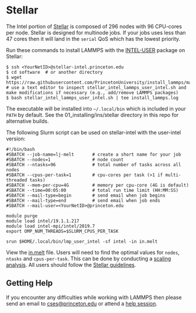 # Stellar

The Intel portion of [Stellar](https://researchcomputing.princeton.edu/systems/stellar) is composed of 296 nodes with 96 CPU-cores per node. Stellar is designed for multinode jobs. If your jobs uses less than 47 cores then it will land in the `serial` QoS which has the lowest priority.

Run these commands to install LAMMPS with the [INTEL-USER](../misc/notes.md#USER-INTEL) package on Stellar:

```
$ ssh <YourNetID>@stellar-intel.princeton.edu
$ cd software  # or another directory
$ wget https://raw.githubusercontent.com/PrincetonUniversity/install_lammps/master/01_installing/ins/stellar/stellar_intel_lammps_user_intel.sh
# use a text editor to inspect stellar_intel_lammps_user_intel.sh and make modifications if necessary (e.g., add/remove LAMMPS packages)
$ bash stellar_intel_lammps_user_intel.sh | tee install_lammps.log
```

The executable will be installed into `~/.local/bin` which is included in your `PATH` by default. See the 01_installing/ins/stellar directory in this repo for alternative builds.

The following Slurm script can be used on stellar-intel with the user-intel version:

```
#!/bin/bash
#SBATCH --job-name=lj-melt       # create a short name for your job
#SBATCH --nodes=1                # node count
#SBATCH --ntasks=96              # total number of tasks across all nodes
#SBATCH --cpus-per-task=1        # cpu-cores per task (>1 if multi-threaded tasks)
#SBATCH --mem-per-cpu=4G         # memory per cpu-core (4G is default)
#SBATCH --time=00:05:00          # total run time limit (HH:MM:SS)
#SBATCH --mail-type=begin        # send email when job begins
#SBATCH --mail-type=end          # send email when job ends
#SBATCH --mail-user=<YourNetID>@princeton.edu

module purge
module load intel/19.1.1.217
module load intel-mpi/intel/2019.7
export OMP_NUM_THREADS=$SLURM_CPUS_PER_TASK

srun $HOME/.local/bin/lmp_user_intel -sf intel -in in.melt
```

View the [in.melt](../misc/in.melt) file. Users will need to find the optimal values for `nodes`, `ntasks` and `cpus-per-task`. This can be done by conducting a [scaling analysis](https://researchcomputing.princeton.edu/support/knowledge-base/scaling-analysis). All users should follow the [Stellar guidelines](https://researchcomputing.princeton.edu/systems/stellar#guidelines).

## Getting Help

If you encounter any difficulties while working with LAMMPS then please send an email to <a href="mailto:cses@princeton.edu">cses@princeton.edu</a> or attend a [help session](https://researchcomputing.princeton.edu/support/help-sessions).
